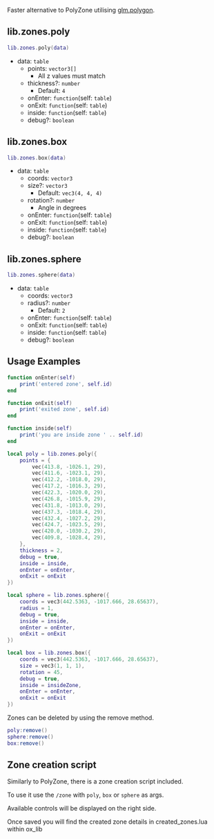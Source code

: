 Faster alternative to PolyZone utilising [glm.polygon](https://github.com/gottfriedleibniz/lua/blob/luaglm/EXTENDED.md#polygon).

## lib.zones.poly

```lua
lib.zones.poly(data)
```

* data: `table`
  * points: `vector3[]`
    * All z values must match
  * thickness?: `number`
    * Default: `4`
  * onEnter: `function`(self: `table`)
  * onExit: `function`(self: `table`)
  * inside: `function`(self: `table`)
  * debug?: `boolean`

## lib.zones.box

```lua
lib.zones.box(data)
```

* data: `table`
  * coords: `vector3`
  * size?: `vector3`
    * Default: `vec3(4, 4, 4)`
  * rotation?: `number`
    * Angle in degrees
  * onEnter: `function`(self: `table`)
  * onExit: `function`(self: `table`)
  * inside: `function`(self: `table`)
  * debug?: `boolean`

## lib.zones.sphere

```lua
lib.zones.sphere(data)
```

* data: `table`
  * coords: `vector3`
  * radius?: `number`
    * Default: `2`
  * onEnter: `function`(self: `table`)
  * onExit: `function`(self: `table`)
  * inside: `function`(self: `table`)
  * debug?: `boolean`

## Usage Examples

```lua
function onEnter(self)
    print('entered zone', self.id)
end

function onExit(self)
    print('exited zone', self.id)
end

function inside(self)
    print('you are inside zone ' .. self.id)
end

local poly = lib.zones.poly({
    points = {
        vec(413.8, -1026.1, 29),
        vec(411.6, -1023.1, 29),
        vec(412.2, -1018.0, 29),
        vec(417.2, -1016.3, 29),
        vec(422.3, -1020.0, 29),
        vec(426.8, -1015.9, 29),
        vec(431.8, -1013.0, 29),
        vec(437.3, -1018.4, 29),
        vec(432.4, -1027.2, 29),
        vec(424.7, -1023.5, 29),
        vec(420.0, -1030.2, 29),
        vec(409.8, -1028.4, 29),
    },
    thickness = 2,
    debug = true,
    inside = inside,
    onEnter = onEnter,
    onExit = onExit
})

local sphere = lib.zones.sphere({
    coords = vec3(442.5363, -1017.666, 28.65637),
    radius = 1,
    debug = true,
    inside = inside,
    onEnter = onEnter,
    onExit = onExit
})

local box = lib.zones.box({
    coords = vec3(442.5363, -1017.666, 28.65637),
    size = vec3(1, 1, 1),
    rotation = 45,
    debug = true,
    inside = insideZone,
    onEnter = onEnter,
    onExit = onExit
})
```

Zones can be deleted by using the remove method.

```lua
poly:remove()
sphere:remove()
box:remove()
```

## Zone creation script

Similarly to PolyZone, there is a zone creation script included.

To use it use the `/zone` with `poly`, `box` or `sphere` as args.

Available controls will be displayed on the right side.

Once saved you will find the created zone details in created_zones.lua within ox_lib
